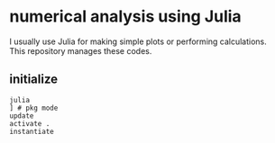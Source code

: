 # numerical analysis using Julia
I usually use Julia for making simple plots or performing calculations.  
This repository manages these codes.

## initialize
```
julia
] # pkg mode
update
activate .
instantiate
```